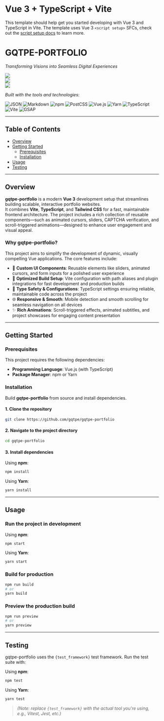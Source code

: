 # Vue 3 + TypeScript + Vite

This template should help get you started developing with Vue 3 and TypeScript in Vite. The template uses Vue 3 `<script setup>` SFCs, check out the [script setup docs](https://v3.vuejs.org/api/sfc-script-setup.html#sfc-script-setup) to learn more.
# GQTPE-PORTFOLIO

*Transforming Visions into Seamless Digital Experiences*

[![](https://img.shields.io/badge/last%20commit-august-informational)]()  
[![](https://img.shields.io/badge/repo%20top%20language-Vue.js-42b883)]()  
[![](https://img.shields.io/badge/languages-4-informational)]()

_Built with the tools and technologies:_

![JSON](https://img.shields.io/badge/-JSON-black?logo=json)
![Markdown](https://img.shields.io/badge/-Markdown-000000?logo=markdown)
![npm](https://img.shields.io/badge/-npm-CB3837?logo=npm)
![PostCSS](https://img.shields.io/badge/-PostCSS-DD3A0A?logo=postcss)
![Vue.js](https://img.shields.io/badge/-Vue.js-42b883?logo=vue.js&logoColor=white)
![Yarn](https://img.shields.io/badge/-Yarn-2C8EBB?logo=yarn)
![TypeScript](https://img.shields.io/badge/-TypeScript-3178C6?logo=typescript)
![Vite](https://img.shields.io/badge/-Vite-646CFF?logo=vite&logoColor=white)
![GSAP](https://img.shields.io/badge/-GSAP-88CE02?logo=greensock)

---

## Table of Contents

- [Overview](#overview)
- [Getting Started](#getting-started)
  - [Prerequisites](#prerequisites)
  - [Installation](#installation)
- [Usage](#usage)
- [Testing](#testing)

---

## Overview

**gqtpe-portfolio** is a modern **Vue 3** development setup that streamlines building scalable, interactive portfolio websites.  
It combines **Vite**, **TypeScript**, and **Tailwind CSS** for a fast, maintainable frontend architecture. The project includes a rich collection of reusable components—such as animated cursors, sliders, CAPTCHA verification, and scroll-triggered animations—designed to enhance user engagement and visual appeal.

### Why gqtpe-portfolio?

This project aims to simplify the development of dynamic, visually compelling Vue applications. The core features include:

- 🧩 **Custom UI Components**: Reusable elements like sliders, animated cursors, and form inputs for a polished user experience  
- 🚀 **Optimized Build Setup**: Vite configuration with path aliases and plugin integrations for fast development and production builds  
- 🔐 **Type Safety & Configurations**: TypeScript settings ensuring reliable, maintainable code across the project  
- 🌐 **Responsive & Smooth**: Mobile detection and smooth scrolling for seamless navigation on all devices  
- ✨ **Rich Animations**: Scroll-triggered effects, animated subtitles, and project showcases for engaging content presentation  

---

## Getting Started

### Prerequisites

This project requires the following dependencies:

- **Programming Language**: Vue.js (with TypeScript)
- **Package Manager**: npm or Yarn

### Installation

Build **gqtpe-portfolio** from source and install dependencies.

#### 1. Clone the repository

```bash
git clone https://github.com/gqtpe/gqtpe-portfolio
```

#### 2. Navigate to the project directory

```bash
cd gqtpe-portfolio
```

#### 3. Install dependencies

Using **npm**:

```bash
npm install
```

Using **Yarn**:

```bash
yarn install
```

---

## Usage

### Run the project in development

Using **npm**:

```bash
npm start
```

Using **Yarn**:

```bash
yarn start
```

### Build for production

```bash
npm run build
# or
yarn build
```

### Preview the production build

```bash
npm run preview
# or
yarn preview
```

---

## Testing

gqtpe-portfolio uses the `{test_framework}` test framework. Run the test suite with:

Using **npm**:

```bash
npm test
```

Using **Yarn**:

```bash
yarn test
```

> _(Note: replace `{test_framework}` with the actual tool you're using, e.g., Vitest, Jest, etc.)_
